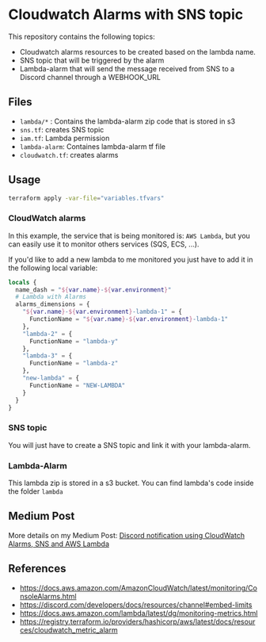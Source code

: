 # Cloudwatch Alarms with SNS topic

This repository contains the following topics:

- Cloudwatch alarms resources to be created based on the lambda name.
- SNS topic that will be triggered by the alarm
- Lambda-alarm that will send the message received from SNS to a Discord channel through a WEBHOOK_URL

## Files

- `lambda/*` : Contains the lambda-alarm zip code that is stored in s3
- `sns.tf`: creates SNS topic
- `iam.tf`: Lambda permission
- `lambda-alarm`: Containes lambda-alarm tf file
- `cloudwatch.tf`: creates alarms

## Usage

```bash
terraform apply -var-file="variables.tfvars"
```

### CloudWatch alarms
In this example, the service that is being monitored is: `AWS Lambda`, but you can easily use it to monitor others services (SQS, ECS, ...).

If you'd like to add a new lambda to me monitored you just have to add it in the following local variable:
```terraform
locals {
  name_dash = "${var.name}-${var.environment}"
  # Lambda with Alarms
  alarms_dimensions = {
    "${var.name}-${var.environment}-lambda-1" = {
      FunctionName = "${var.name}-${var.environment}-lambda-1"
    },
    "lambda-2" = {
      FunctionName = "lambda-y"
    },
    "lambda-3" = {
      FunctionName = "lambda-z"
    },
    "new-lambda" = {
      FunctionName = "NEW-LAMBDA"
    }
  }
}
```

### SNS topic
You will just have to create a SNS topic and link it with your lambda-alarm.

### Lambda-Alarm
This lambda zip is stored in a s3 bucket. You can find lambda's code inside the folder `lambda`

## Medium Post

More details on my Medium Post: [Discord notification using CloudWatch Alarms, SNS and AWS Lambda](https://towardsdatascience.com/discord-notification-using-cloudwatch-alarms-sns-and-aws-lambda-71393861699f)

## References
- https://docs.aws.amazon.com/AmazonCloudWatch/latest/monitoring/ConsoleAlarms.html
- https://discord.com/developers/docs/resources/channel#embed-limits
- https://docs.aws.amazon.com/lambda/latest/dg/monitoring-metrics.html
- https://registry.terraform.io/providers/hashicorp/aws/latest/docs/resources/cloudwatch_metric_alarm
